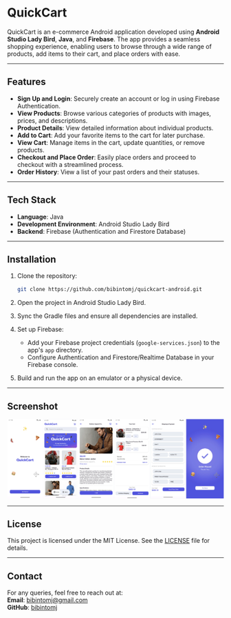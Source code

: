 
# QuickCart

QuickCart is an e-commerce Android application developed using **Android Studio Lady Bird**, **Java**, and **Firebase**. The app provides a seamless shopping experience, enabling users to browse through a wide range of products, add items to their cart, and place orders with ease.

---

## Features

- **Sign Up and Login**: Securely create an account or log in using Firebase Authentication.
- **View Products**: Browse various categories of products with images, prices, and descriptions.
- **Product Details**: View detailed information about individual products.
- **Add to Cart**: Add your favorite items to the cart for later purchase.
- **View Cart**: Manage items in the cart, update quantities, or remove products.
- **Checkout and Place Order**: Easily place orders and proceed to checkout with a streamlined process.
- **Order History**: View a list of your past orders and their statuses.

---

## Tech Stack

- **Language**: Java  
- **Development Environment**: Android Studio Lady Bird  
- **Backend**: Firebase (Authentication and Firestore Database)

---

## Installation

1. Clone the repository:
   ```bash
   git clone https://github.com/bibintomj/quickcart-android.git
   ```

2. Open the project in Android Studio Lady Bird.

3. Sync the Gradle files and ensure all dependencies are installed.

4. Set up Firebase:
   - Add your Firebase project credentials (`google-services.json`) to the app's `app` directory.
   - Configure Authentication and Firestore/Realtime Database in your Firebase console.

5. Build and run the app on an emulator or a physical device.

---

## Screenshot

![QuickCart](repoassets/screenshot.webp)

---

## License

This project is licensed under the MIT License. See the [LICENSE](LICENSE) file for details.

---

## Contact

For any queries, feel free to reach out at:  
**Email**: bibintomj@gmail.com  
**GitHub**: [bibintomj](https://github.com/bibintomj)
